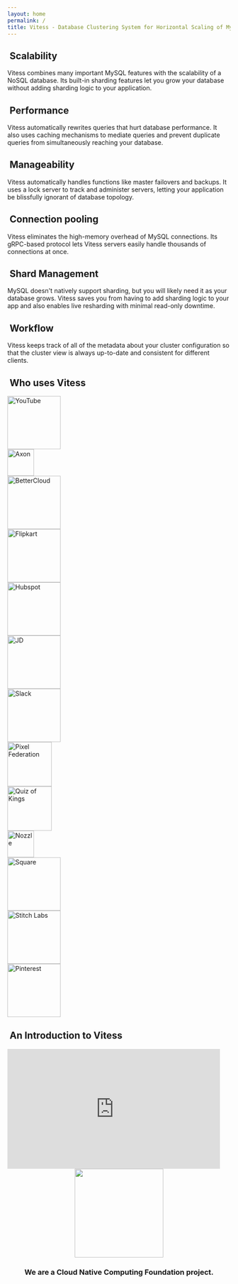 ```yaml
---
layout: home
permalink: /
title: Vitess - Database Clustering System for Horizontal Scaling of MySQL
---
```


<div class="row">
  <div class="col-md-4">
    <h2><i class="fa fa-cubes"></i>&nbsp;Scalability</h2>
    <p class="desc">Vitess combines many important MySQL features with the scalability of a NoSQL database. Its built-in sharding features let you grow your database without adding sharding logic to your application.</p>
  </div>
  <div class="col-md-4">
    <h2><i class="fa fa-fighter-jet"></i>&nbsp;Performance</h2>
    <p class="desc">Vitess automatically rewrites queries that hurt database performance. It also uses caching mechanisms to mediate queries and prevent duplicate queries from simultaneously reaching your database.</p>
  </div>
  <div class="col-md-4">
    <h2><i class="fa fa-dashboard"></i>&nbsp;Manageability</h2>
    <p class="desc">Vitess automatically handles functions like master failovers and backups. It uses a lock server to track and administer servers, letting your application be blissfully ignorant of database topology.</p>
  </div>
</div>
<div class="row">
  <div class="col-md-4">
    <h2><i class="fa fa-share-alt"></i>&nbsp;Connection pooling</h2>
    <p class="desc">Vitess eliminates the high-memory overhead of MySQL connections. Its gRPC-based protocol lets Vitess servers easily handle thousands of connections at once.</p>
  </div>
  <div class="col-md-4">
    <h2><i class="fa fa-object-ungroup"></i>&nbsp;Shard Management</h2>
    <p class="desc">MySQL doesn't natively support sharding, but you will likely need it as your database grows. Vitess saves you from having to add sharding logic to your app and also enables live resharding with minimal read-only downtime.</p>
  </div>
  <div class="col-md-4">
    <h2><i class="fa fa-magic"></i>&nbsp;Workflow</h2>
    <p class="desc">Vitess keeps track of all of the metadata about your cluster configuration so that the cluster view is always up-to-date and consistent for different clients.</p>
  </div>
</div>

<div class="page-spacer"></div>

<!-- Ordering of logos: alphabetical with YouTube as exception.
Slack and Nozzle are swapped for aesthetics, because the icons don't align well otherwise. -->

<div class="row">
  <div class="col-md-6">
    <h2><i class="fa fa-flag-checkered"></i>&nbsp;Who uses Vitess</h2>
    <div class="row logo-row">
      <div class="col-md-3">
        <img src="/images/users/youtube_logo.png" alt="YouTube" width="120">
      </div>
      <div class="col-md-3">
        <img src="/images/users/axon_logo.png" alt="Axon" width="60">
      </div>
      <div class="col-md-3">
        <img src="/images/users/bettercloud_logo.png" alt="BetterCloud" width="120">
      </div>
    </div>
    <div class="row logo-row">
      <div class="col-md-3">
        <img src="/images/users/flipkart_logo.png" alt="Flipkart" width="120">
      </div>
      <div class="col-md-3">
        <img src="/images/users/hubspot_logo.png" alt="Hubspot" width="120">
      </div>
      <div class="col-md-3">
        <img src="/images/users/jd.jpg" alt="JD" width="120">
      </div>
    </div>
    <div class="row logo-row">
      <div class="col-md-3">
        <img src="/images/users/slack_logo.png" alt="Slack" width="120">
      </div>
      <div class="col-md-3">
        <img src="/images/users/pixel_federation_logo.png" alt="Pixel Federation" width="100">
      </div>
      <div class="col-md-3">
        <img src="/images/users/quiz_of_kings_logo.jpg" alt="Quiz of Kings" width="100">
      </div>
    </div>
    <div class="row logo-row">
      <div class="col-md-3">
        <img src="/images/users/nozzle_logo.png" alt="Nozzle" width="60">
      </div>
      <div class="col-md-3">
        <img src="/images/users/square_logo.png" alt="Square" width="120">
      </div>
      <div class="col-md-3">
        <img src="/images/users/stitchlabs_logo.png" alt="Stitch Labs" width="120">
      </div>
    </div>
    <div class="row logo-row">
      <div class="col-md-3">
        <img src="/images/users/pinterest_logo.png" alt="Pinterest" width="120">
      </div>
    </div>
  </div>
  <div class="col-md-6">
    <h2><i class="fa fa-rocket"></i>&nbsp;An Introduction to Vitess</h2>
    <div class="row">
      <div class="col-md-12">
        <iframe width="480" height="270" src="https://www.youtube.com/embed/q65TleTn2vg?rel=0" frameborder="0" allowfullscreen></iframe>
      </div>
    </div>
  </div>
</div>

<div class="page-spacer"></div>
<div class="page-spacer"></div>

<div class="row" style="text-align: center">
  <a href="https://www.cncf.io/"><img src="/images/cncf-icon-color.svg" width="200" height="200"></a>
  <h3>We are a Cloud Native Computing Foundation project.</h3>
</div>
